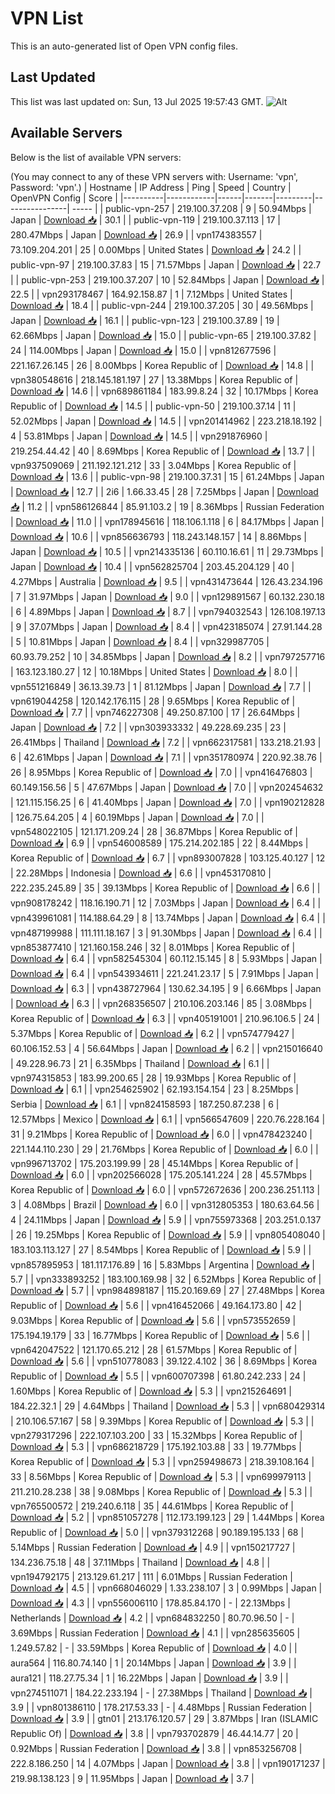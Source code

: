 # VPN List

This is an auto-generated list of Open VPN config files.

## Last Updated

This list was last updated on: Sun, 13 Jul 2025 19:57:43 GMT.
![Alt](https://repobeats.axiom.co/api/embed/186b98318ef1479477931607c1ad7d823f12451f.svg "Repobeats analytics image")

## Available Servers

Below is the list of available VPN servers:

(You may connect to any of these VPN servers with: Username: 'vpn', Password: 'vpn'.)
| Hostname | IP Address | Ping | Speed | Country | OpenVPN Config | Score |
|----------|------------|------|-------|---------|----------------| ----- |
| public-vpn-257 | 219.100.37.208 | 9 | 50.94Mbps | Japan | [Download 📥](./configs/server_0_JP.ovpn) | 30.1 |
| public-vpn-119 | 219.100.37.113 | 17 | 280.47Mbps | Japan | [Download 📥](./configs/server_1_JP.ovpn) | 26.9 |
| vpn174383557 | 73.109.204.201 | 25 | 0.00Mbps | United States | [Download 📥](./configs/server_2_US.ovpn) | 24.2 |
| public-vpn-97 | 219.100.37.83 | 15 | 71.57Mbps | Japan | [Download 📥](./configs/server_3_JP.ovpn) | 22.7 |
| public-vpn-253 | 219.100.37.207 | 10 | 52.84Mbps | Japan | [Download 📥](./configs/server_4_JP.ovpn) | 22.5 |
| vpn293178467 | 164.92.158.87 | 1 | 7.12Mbps | United States | [Download 📥](./configs/server_5_US.ovpn) | 18.4 |
| public-vpn-244 | 219.100.37.205 | 30 | 49.56Mbps | Japan | [Download 📥](./configs/server_6_JP.ovpn) | 16.1 |
| public-vpn-123 | 219.100.37.89 | 19 | 62.66Mbps | Japan | [Download 📥](./configs/server_7_JP.ovpn) | 15.0 |
| public-vpn-65 | 219.100.37.82 | 24 | 114.00Mbps | Japan | [Download 📥](./configs/server_8_JP.ovpn) | 15.0 |
| vpn812677596 | 221.167.26.145 | 26 | 8.00Mbps | Korea Republic of | [Download 📥](./configs/server_9_KR.ovpn) | 14.8 |
| vpn380548616 | 218.145.181.197 | 27 | 13.38Mbps | Korea Republic of | [Download 📥](./configs/server_10_KR.ovpn) | 14.6 |
| vpn689861184 | 183.99.8.24 | 32 | 10.17Mbps | Korea Republic of | [Download 📥](./configs/server_11_KR.ovpn) | 14.5 |
| public-vpn-50 | 219.100.37.14 | 11 | 52.02Mbps | Japan | [Download 📥](./configs/server_12_JP.ovpn) | 14.5 |
| vpn201414962 | 223.218.18.192 | 4 | 53.81Mbps | Japan | [Download 📥](./configs/server_13_JP.ovpn) | 14.5 |
| vpn291876960 | 219.254.44.42 | 40 | 8.69Mbps | Korea Republic of | [Download 📥](./configs/server_14_KR.ovpn) | 13.7 |
| vpn937509069 | 211.192.121.212 | 33 | 3.04Mbps | Korea Republic of | [Download 📥](./configs/server_15_KR.ovpn) | 13.6 |
| public-vpn-98 | 219.100.37.31 | 15 | 61.24Mbps | Japan | [Download 📥](./configs/server_16_JP.ovpn) | 12.7 |
| 2i6 | 1.66.33.45 | 28 | 7.25Mbps | Japan | [Download 📥](./configs/server_17_JP.ovpn) | 11.2 |
| vpn586126844 | 85.91.103.2 | 19 | 8.36Mbps | Russian Federation | [Download 📥](./configs/server_18_RU.ovpn) | 11.0 |
| vpn178945616 | 118.106.1.118 | 6 | 84.17Mbps | Japan | [Download 📥](./configs/server_19_JP.ovpn) | 10.6 |
| vpn856636793 | 118.243.148.157 | 14 | 8.86Mbps | Japan | [Download 📥](./configs/server_20_JP.ovpn) | 10.5 |
| vpn214335136 | 60.110.16.61 | 11 | 29.73Mbps | Japan | [Download 📥](./configs/server_21_JP.ovpn) | 10.4 |
| vpn562825704 | 203.45.204.129 | 40 | 4.27Mbps | Australia | [Download 📥](./configs/server_22_AU.ovpn) | 9.5 |
| vpn431473644 | 126.43.234.196 | 7 | 31.97Mbps | Japan | [Download 📥](./configs/server_23_JP.ovpn) | 9.0 |
| vpn129891567 | 60.132.230.18 | 6 | 4.89Mbps | Japan | [Download 📥](./configs/server_24_JP.ovpn) | 8.7 |
| vpn794032543 | 126.108.197.13 | 9 | 37.07Mbps | Japan | [Download 📥](./configs/server_25_JP.ovpn) | 8.4 |
| vpn423185074 | 27.91.144.28 | 5 | 10.81Mbps | Japan | [Download 📥](./configs/server_26_JP.ovpn) | 8.4 |
| vpn329987705 | 60.93.79.252 | 10 | 34.85Mbps | Japan | [Download 📥](./configs/server_27_JP.ovpn) | 8.2 |
| vpn797257716 | 163.123.180.27 | 12 | 10.18Mbps | United States | [Download 📥](./configs/server_28_US.ovpn) | 8.0 |
| vpn551216849 | 36.13.39.73 | 1 | 81.12Mbps | Japan | [Download 📥](./configs/server_29_JP.ovpn) | 7.7 |
| vpn619044258 | 120.142.176.115 | 28 | 9.65Mbps | Korea Republic of | [Download 📥](./configs/server_30_KR.ovpn) | 7.7 |
| vpn746227308 | 49.250.87.100 | 17 | 26.64Mbps | Japan | [Download 📥](./configs/server_31_JP.ovpn) | 7.2 |
| vpn303933332 | 49.228.69.235 | 23 | 26.41Mbps | Thailand | [Download 📥](./configs/server_32_TH.ovpn) | 7.2 |
| vpn662317581 | 133.218.21.93 | 6 | 42.61Mbps | Japan | [Download 📥](./configs/server_33_JP.ovpn) | 7.1 |
| vpn351780974 | 220.92.38.76 | 26 | 8.95Mbps | Korea Republic of | [Download 📥](./configs/server_34_KR.ovpn) | 7.0 |
| vpn416476803 | 60.149.156.56 | 5 | 47.67Mbps | Japan | [Download 📥](./configs/server_35_JP.ovpn) | 7.0 |
| vpn202454632 | 121.115.156.25 | 6 | 41.40Mbps | Japan | [Download 📥](./configs/server_36_JP.ovpn) | 7.0 |
| vpn190212828 | 126.75.64.205 | 4 | 60.19Mbps | Japan | [Download 📥](./configs/server_37_JP.ovpn) | 7.0 |
| vpn548022105 | 121.171.209.24 | 28 | 36.87Mbps | Korea Republic of | [Download 📥](./configs/server_38_KR.ovpn) | 6.9 |
| vpn546008589 | 175.214.202.185 | 22 | 8.44Mbps | Korea Republic of | [Download 📥](./configs/server_39_KR.ovpn) | 6.7 |
| vpn893007828 | 103.125.40.127 | 12 | 22.28Mbps | Indonesia | [Download 📥](./configs/server_40_ID.ovpn) | 6.6 |
| vpn453170810 | 222.235.245.89 | 35 | 39.13Mbps | Korea Republic of | [Download 📥](./configs/server_41_KR.ovpn) | 6.6 |
| vpn908178242 | 118.16.190.71 | 12 | 7.03Mbps | Japan | [Download 📥](./configs/server_42_JP.ovpn) | 6.4 |
| vpn439961081 | 114.188.64.29 | 8 | 13.74Mbps | Japan | [Download 📥](./configs/server_43_JP.ovpn) | 6.4 |
| vpn487199988 | 111.111.18.167 | 3 | 91.30Mbps | Japan | [Download 📥](./configs/server_44_JP.ovpn) | 6.4 |
| vpn853877410 | 121.160.158.246 | 32 | 8.01Mbps | Korea Republic of | [Download 📥](./configs/server_45_KR.ovpn) | 6.4 |
| vpn582545304 | 60.112.15.145 | 8 | 5.93Mbps | Japan | [Download 📥](./configs/server_46_JP.ovpn) | 6.4 |
| vpn543934611 | 221.241.23.17 | 5 | 7.91Mbps | Japan | [Download 📥](./configs/server_47_JP.ovpn) | 6.3 |
| vpn438727964 | 130.62.34.195 | 9 | 6.66Mbps | Japan | [Download 📥](./configs/server_48_JP.ovpn) | 6.3 |
| vpn268356507 | 210.106.203.146 | 85 | 3.08Mbps | Korea Republic of | [Download 📥](./configs/server_49_KR.ovpn) | 6.3 |
| vpn405191001 | 210.96.106.5 | 24 | 5.37Mbps | Korea Republic of | [Download 📥](./configs/server_50_KR.ovpn) | 6.2 |
| vpn574779427 | 60.106.152.53 | 4 | 56.64Mbps | Japan | [Download 📥](./configs/server_51_JP.ovpn) | 6.2 |
| vpn215016640 | 49.228.96.73 | 21 | 6.35Mbps | Thailand | [Download 📥](./configs/server_52_TH.ovpn) | 6.1 |
| vpn974315853 | 183.99.200.65 | 28 | 19.93Mbps | Korea Republic of | [Download 📥](./configs/server_53_KR.ovpn) | 6.1 |
| vpn254625902 | 62.193.154.154 | 23 | 8.25Mbps | Serbia | [Download 📥](./configs/server_54_RS.ovpn) | 6.1 |
| vpn824158593 | 187.250.87.238 | 6 | 12.57Mbps | Mexico | [Download 📥](./configs/server_55_MX.ovpn) | 6.1 |
| vpn566547609 | 220.76.228.164 | 31 | 9.21Mbps | Korea Republic of | [Download 📥](./configs/server_56_KR.ovpn) | 6.0 |
| vpn478423240 | 221.144.110.230 | 29 | 21.76Mbps | Korea Republic of | [Download 📥](./configs/server_57_KR.ovpn) | 6.0 |
| vpn996713702 | 175.203.199.99 | 28 | 45.14Mbps | Korea Republic of | [Download 📥](./configs/server_58_KR.ovpn) | 6.0 |
| vpn202566028 | 175.205.141.224 | 28 | 45.57Mbps | Korea Republic of | [Download 📥](./configs/server_59_KR.ovpn) | 6.0 |
| vpn572672636 | 200.236.251.113 | 3 | 4.08Mbps | Brazil | [Download 📥](./configs/server_60_BR.ovpn) | 6.0 |
| vpn312805353 | 180.63.64.56 | 4 | 24.11Mbps | Japan | [Download 📥](./configs/server_61_JP.ovpn) | 5.9 |
| vpn755973368 | 203.251.0.137 | 26 | 19.25Mbps | Korea Republic of | [Download 📥](./configs/server_62_KR.ovpn) | 5.9 |
| vpn805408040 | 183.103.113.127 | 27 | 8.54Mbps | Korea Republic of | [Download 📥](./configs/server_63_KR.ovpn) | 5.9 |
| vpn857895953 | 181.117.176.89 | 16 | 5.83Mbps | Argentina | [Download 📥](./configs/server_64_AR.ovpn) | 5.7 |
| vpn333893252 | 183.100.169.98 | 32 | 6.52Mbps | Korea Republic of | [Download 📥](./configs/server_65_KR.ovpn) | 5.7 |
| vpn984898187 | 115.20.169.69 | 27 | 27.48Mbps | Korea Republic of | [Download 📥](./configs/server_66_KR.ovpn) | 5.6 |
| vpn416452066 | 49.164.173.80 | 42 | 9.03Mbps | Korea Republic of | [Download 📥](./configs/server_67_KR.ovpn) | 5.6 |
| vpn573552659 | 175.194.19.179 | 33 | 16.77Mbps | Korea Republic of | [Download 📥](./configs/server_68_KR.ovpn) | 5.6 |
| vpn642047522 | 121.170.65.212 | 28 | 61.57Mbps | Korea Republic of | [Download 📥](./configs/server_69_KR.ovpn) | 5.6 |
| vpn510778083 | 39.122.4.102 | 36 | 8.69Mbps | Korea Republic of | [Download 📥](./configs/server_70_KR.ovpn) | 5.5 |
| vpn600707398 | 61.80.242.233 | 24 | 1.60Mbps | Korea Republic of | [Download 📥](./configs/server_71_KR.ovpn) | 5.3 |
| vpn215264691 | 184.22.32.1 | 29 | 4.64Mbps | Thailand | [Download 📥](./configs/server_72_TH.ovpn) | 5.3 |
| vpn680429314 | 210.106.57.167 | 58 | 9.39Mbps | Korea Republic of | [Download 📥](./configs/server_73_KR.ovpn) | 5.3 |
| vpn279317296 | 222.107.103.200 | 33 | 15.32Mbps | Korea Republic of | [Download 📥](./configs/server_74_KR.ovpn) | 5.3 |
| vpn686218729 | 175.192.103.88 | 33 | 19.77Mbps | Korea Republic of | [Download 📥](./configs/server_75_KR.ovpn) | 5.3 |
| vpn259498673 | 218.39.108.164 | 33 | 8.56Mbps | Korea Republic of | [Download 📥](./configs/server_76_KR.ovpn) | 5.3 |
| vpn699979113 | 211.210.28.238 | 38 | 9.08Mbps | Korea Republic of | [Download 📥](./configs/server_77_KR.ovpn) | 5.3 |
| vpn765500572 | 219.240.6.118 | 35 | 44.61Mbps | Korea Republic of | [Download 📥](./configs/server_78_KR.ovpn) | 5.2 |
| vpn851057278 | 112.173.199.123 | 29 | 1.44Mbps | Korea Republic of | [Download 📥](./configs/server_79_KR.ovpn) | 5.0 |
| vpn379312268 | 90.189.195.133 | 68 | 5.14Mbps | Russian Federation | [Download 📥](./configs/server_80_RU.ovpn) | 4.9 |
| vpn150217727 | 134.236.75.18 | 48 | 37.11Mbps | Thailand | [Download 📥](./configs/server_81_TH.ovpn) | 4.8 |
| vpn194792175 | 213.129.61.217 | 111 | 6.01Mbps | Russian Federation | [Download 📥](./configs/server_82_RU.ovpn) | 4.5 |
| vpn668046029 | 1.33.238.107 | 3 | 0.99Mbps | Japan | [Download 📥](./configs/server_83_JP.ovpn) | 4.3 |
| vpn556006110 | 178.85.84.170 | - | 22.13Mbps | Netherlands | [Download 📥](./configs/server_84_NL.ovpn) | 4.2 |
| vpn684832250 | 80.70.96.50 | - | 3.69Mbps | Russian Federation | [Download 📥](./configs/server_85_RU.ovpn) | 4.1 |
| vpn285635605 | 1.249.57.82 | - | 33.59Mbps | Korea Republic of | [Download 📥](./configs/server_86_KR.ovpn) | 4.0 |
| aura564 | 116.80.74.140 | 1 | 20.14Mbps | Japan | [Download 📥](./configs/server_87_JP.ovpn) | 3.9 |
| aura121 | 118.27.75.34 | 1 | 16.22Mbps | Japan | [Download 📥](./configs/server_88_JP.ovpn) | 3.9 |
| vpn274511071 | 184.22.233.194 | - | 27.38Mbps | Thailand | [Download 📥](./configs/server_89_TH.ovpn) | 3.9 |
| vpn801386110 | 178.217.53.33 | - | 4.48Mbps | Russian Federation | [Download 📥](./configs/server_90_RU.ovpn) | 3.9 |
| gtn01 | 213.176.120.57 | 29 | 3.87Mbps | Iran (ISLAMIC Republic Of) | [Download 📥](./configs/server_91_IR.ovpn) | 3.8 |
| vpn793702879 | 46.44.14.77 | 20 | 0.92Mbps | Russian Federation | [Download 📥](./configs/server_92_RU.ovpn) | 3.8 |
| vpn853256708 | 222.8.186.250 | 14 | 4.07Mbps | Japan | [Download 📥](./configs/server_93_JP.ovpn) | 3.8 |
| vpn190171237 | 219.98.138.123 | 9 | 11.95Mbps | Japan | [Download 📥](./configs/server_94_JP.ovpn) | 3.7 |

